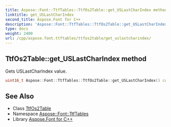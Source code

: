 ```yaml
---
title: Aspose::Font::TtfTables::TtfOs2Table::get_USLastCharIndex method
linktitle: get_USLastCharIndex
second_title: Aspose.Font for C++
description: 'Aspose::Font::TtfTables::TtfOs2Table::get_USLastCharIndex method. Gets USLastCharIndex value in C++.'
type: docs
weight: 2400
url: /cpp/aspose.font.ttftables/ttfos2table/get_uslastcharindex/
---
```

## TtfOs2Table::get_USLastCharIndex method


Gets USLastCharIndex value.

```cpp
uint16_t Aspose::Font::TtfTables::TtfOs2Table::get_USLastCharIndex() const
```

## See Also

* Class [TtfOs2Table](../)
* Namespace [Aspose::Font::TtfTables](../../)
* Library [Aspose.Font for C++](../../../)
